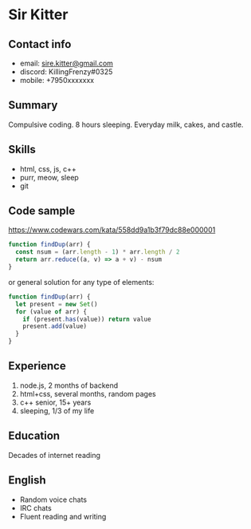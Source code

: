 # Sir Kitter

## Contact info
* email: sire.kitter@gmail.com
* discord: KillingFrenzy#0325
* mobile: +7950xxxxxxx

## Summary
Compulsive coding. 8 hours sleeping. Everyday milk, cakes, and castle.

## Skills
* html, css, js, c++
* purr, meow, sleep
* git

## Code sample
https://www.codewars.com/kata/558dd9a1b3f79dc88e000001
```javascript
function findDup(arr) {
  const nsum = (arr.length - 1) * arr.length / 2
  return arr.reduce((a, v) => a + v) - nsum
}
```
or general solution for any type of elements:
```javascript
function findDup(arr) {
  let present = new Set()
  for (value of arr) {
    if (present.has(value)) return value
    present.add(value)
  }
}
```

## Experience
1. node.js, 2 months of backend
1. html+css, several months, random pages
1. c++ senior, 15+ years
1. sleeping, 1/3 of my life

## Education
Decades of internet reading

## English
* Random voice chats
* IRC chats
* Fluent reading and writing
